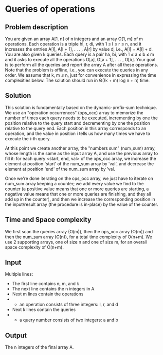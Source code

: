 # Queries of operations

## Problem description

You are given an array A[1, n] of n integers and an array O[1, m] of m operations. Each operation is a triple hl, r, di, with 1 ≤ l ≤ r ≤ n, and it increases the entries A[l], A[l + 1], . . . , A[r] by value d, i.e., A[l] = A[l] + d.
You are also given k queries. Each query is a pair ha, bi, with 1 ≤ a ≤ b ≤ m and it asks to execute all the operations O[a], O[a + 1], . . . , O[b].
Your goal is to perform all the queries and report the array A after all these operations.
Note that the problem is offline, i.e., you can execute the queries in any order.
We assume that k, m ≤ n, just for convenience in expressing the time complexities below. The solution should run in Θ((k + m) log n + n) time.

## Solution

This solution is fundamentally based on the dynamic-prefix-sum technique.
We use an "operation occurrences" (ops_occ) array to memorize the number of times each query needs to be executed, incrementing by one the position relative to the query start and decrementing by one the position relative to the query end. Each position in this array corresponds to an operation, and the value in position i tells us how many times we have to execute the i-th query.

At this point we create another array, the "numbers sum" (num_sum) array, whose length is the same as the input array A, and use the previous array to fill it: for each query <start, end, val> of the ops_occ array, we increase the element at position 'start' of the num_sum array by 'val', and decrease the element at position 'end' of the num_sum array by 'val.

Once we're done iterating on the ops_occ array, we just have to iterate on num_sum array keeping a counter; we add every value we find to the counter (a positive value means that one or more queries are starting, a negative value means that one or more queries are finishing, and they all add up in the counter), and then we increase the corresponding position in the input/result array (the procedure is in-place) by the value of the counter.

## Time and Space complexity

We first scan the queries array (O(m)), then the ops_occ array (O(m)) and then the num_sum array (O(n)), for a total time complexity of O(n+m).
We use 2 supporting arrays, one of size n and one of size m, for an overall space complexity of O(n+m).

## Input

Multiple lines:

- The first line contains n, m, and k
- The next line contains the n integers in A
- Next m lines contain the operations
- - an operation consists of three integers: l, r, and d
- Next k lines contain the queries
- - a query number consists of two integers: a and b

## Output

The n integers of the final array A.